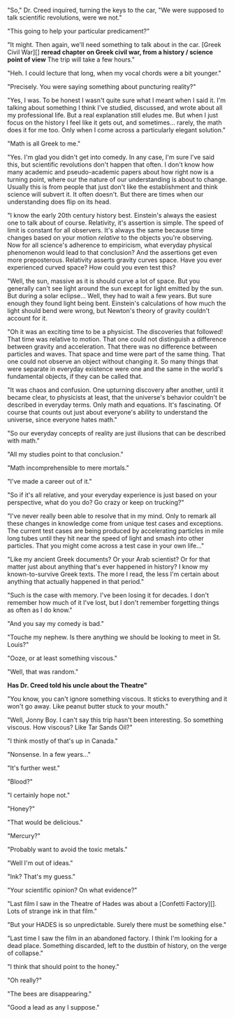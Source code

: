 "So," Dr. Creed inquired, turning the keys to the car, "We were supposed to talk scientific revolutions, were we not."

"This going to help your particular predicament?"

"It might. Then again, we'll need something to talk about in the car. [Greek Civil War][] **reread chapter on Greek civil war, from a history / science point of view** The trip will take a few hours."

"Heh. I could lecture that long, when my vocal chords were a bit younger."

"Precisely. You were saying something about puncturing reality?"

"Yes, I was. To be honest I wasn't quite sure what I meant when I said it. I'm talking about something I think I've studied, discussed, and wrote about all my professional life. But a real explanation still eludes me. But when I just focus on the history I feel like it gets out, and sometimes... rarely, the math does it for me too. Only when I come across a particularly elegant solution."

"Math is all Greek to me."

"Yes. I'm glad you didn't get into comedy. In any case, I'm sure I've said this, but scientific revolutions don't happen that often. I don't know how many academic and pseudo-academic papers about how right now is a turning point, where our the nature of our understanding is about to change. Usually this is from people that just don't like the establishment and think science will subvert it. It often doesn't. But there are times when our understanding does flip on its head.

"I know the early 20th century history best. Einstein's always the easiest one to talk about of course. Relativity, it's assertion is simple. The speed of limit is constant for all observers. It's always the same because time changes based on your motion *relative* to the objects you're observing. Now for all science's adherence to empiricism, what everyday physical phenomenon would lead to that conclusion? And the assertions get even more preposterous. Relativity asserts gravity curves space. Have you ever experienced curved space? How could you even test this?

"Well, the sun, massive as it is should curve a lot of space. But you generally can't see light around the sun except for light emitted by the sun. But during a solar eclipse...  Well, they had to wait a few years. But sure enough they found light being bent. Einstein's calculations of how much the light should bend were wrong, but Newton's theory of gravity couldn't account for it. 

"Oh it was an exciting time to be a physicist. The discoveries that followed! That time was relative to motion. That one could not distinguish a difference between gravity and acceleration. That there was no difference between particles and waves. That space and time were part of the same thing. That one could not observe an object without changing it. So many things that were separate in everyday existence were one and the same in the world's fundamental objects, if they can be called that. 

"It was chaos and confusion. One upturning discovery after another, until it became clear, to physicists at least, that the universe's behavior couldn't be described in everyday terms. Only math and equations. It's fascinating. Of course that counts out just about everyone's ability to understand the universe, since everyone hates math." 

"So our everyday concepts of reality are just illusions that can be described with math."

"All my studies point to that conclusion." 

"Math incomprehensible to mere mortals."

"I've made a career out of it."

"So if it's all relative, and your everyday experience is just based on your perspective, what do you do? Go crazy or keep on trucking?"

"I've never really been able to resolve that in my mind. Only to remark all these changes in knowledge come from unique test cases and exceptions. The current test cases are being produced by accelerating particles in mile long tubes until they hit near the speed of light and smash into other particles. That you might come across a test case in your own life..."

"Like my ancient Greek documents? Or your Arab scientist? Or for that matter just about anything that's ever happened in history? I know my known-to-survive Greek texts. The more I read, the less I'm certain about anything that actually happened in that period."

"Such is the case with memory. I've been losing it for decades. I don't remember how much of it I've lost, but I don't remember forgetting things as often as I do know."

"And you say my comedy is bad."

"Touche my nephew. Is there anything we should be looking to meet in St. Louis?"

"Ooze, or at least something viscous." 

"Well, that was random."

**Has Dr. Creed told his uncle about the Theatre"**

"You know, you can't ignore something viscous. It sticks to everything and it won't go away. Like peanut butter stuck to your mouth."

"Well, Jonny Boy. I can't say this trip hasn't been interesting. So something viscous. How viscous? Like Tar Sands Oil?"

"I think mostly of that's up in Canada."

"Nonsense. In a few years..."

"It's further west."

"Blood?"

"I certainly hope not."

"Honey?" 

"That would be delicious."

"Mercury?"

"Probably want to avoid the toxic metals."

"Well I'm out of ideas."

"Ink? That's my guess." 

"Your scientific opinion? On what evidence?"

"Last film I saw in the Theatre of Hades was about a [Confetti Factory][]. Lots of strange ink in that film." 

"But your HADES is so unpredictable. Surely there must be something else." 

"Last time I saw the film in an abandoned factory. I think I'm looking for a dead place. Something discarded, left to the dustbin of history, on the verge of collapse." 

"I think that should point to the honey."

"Oh really?"

"The bees are disappearing."

"Good a lead as any I suppose."
